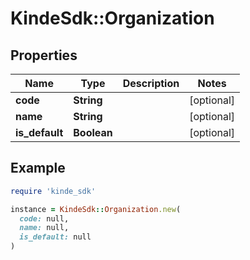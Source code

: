 # KindeSdk::Organization

## Properties

| Name | Type | Description | Notes |
| ---- | ---- | ----------- | ----- |
| **code** | **String** |  | [optional] |
| **name** | **String** |  | [optional] |
| **is_default** | **Boolean** |  | [optional] |

## Example

```ruby
require 'kinde_sdk'

instance = KindeSdk::Organization.new(
  code: null,
  name: null,
  is_default: null
)
```

